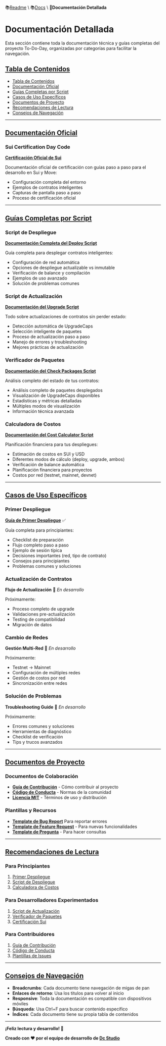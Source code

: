 📚[Readme](../README.md) \ 📚[Docs](../docs/documentacion-detallada.md) \ 📖**Documentación Detallada**

# Documentación Detallada

Esta sección contiene toda la documentación técnica y guías completas del proyecto To-Do-Day, organizadas por categorías para facilitar la navegación.

## [Tabla de Contenidos](#documentación-detallada)

- [Tabla de Contenidos](#tabla-de-contenidos)
- [Documentación Oficial](#documentación-oficial)
- [Guías Completas por Script](#guías-completas-por-script)
- [Casos de Uso Específicos](#casos-de-uso-específicos)
- [Documentos de Proyecto](#documentos-de-proyecto)
- [Recomendaciones de Lectura](#recomendaciones-de-lectura)
- [Consejos de Navegación](#consejos-de-navegación)

---

## [Documentación Oficial](#documentación-detallada)

### Sui Certification Day Code

**[Certificación Oficial de Sui](Certification/Sui%20Certification%20Day%20Code.md)**

Documentación oficial de certificación con guías paso a paso para el desarrollo en Sui y Move:

- Configuración completa del entorno
- Ejemplos de contratos inteligentes
- Capturas de pantalla paso a paso
- Proceso de certificación oficial

---

## [Guías Completas por Script](#documentación-detallada)

### Script de Despliegue

**[Documentación Completa del Deploy Script](script/deploy-script.md)**

Guía completa para desplegar contratos inteligentes:

- Configuración de red automática
- Opciones de despliegue actualizable vs inmutable
- Verificación de balance y compilación
- Ejemplos de uso avanzado
- Solución de problemas comunes

### Script de Actualización

**[Documentación del Upgrade Script](script/upgrade-script.md)**

Todo sobre actualizaciones de contratos sin perder estado:

- Detección automática de UpgradeCaps
- Selección inteligente de paquetes
- Proceso de actualización paso a paso
- Manejo de errores y troubleshooting
- Mejores prácticas de actualización

### Verificador de Paquetes

**[Documentación del Check Packages Script](script/check-packages-script.md)**

Análisis completo del estado de tus contratos:

- Análisis completo de paquetes desplegados
- Visualización de UpgradeCaps disponibles
- Estadísticas y métricas detalladas
- Múltiples modos de visualización
- Información técnica avanzada

### Calculadora de Costos

**[Documentación del Cost Calculator Script](script/cost-calculator-script.md)**

Planificación financiera para tus despliegues:

- Estimación de costos en SUI y USD
- Diferentes modos de cálculo (deploy, upgrade, ambos)
- Verificación de balance automática
- Planificación financiera para proyectos
- Costos por red (testnet, mainnet, devnet)

---

## [Casos de Uso Específicos](#documentación-detallada)

### Primer Despliegue

**[Guía de Primer Despliegue](casos-uso/primer-despliegue.md)** ✅

Guía completa para principiantes:

- Checklist de preparación
- Flujo completo paso a paso
- Ejemplo de sesión típica
- Decisiones importantes (red, tipo de contrato)
- Consejos para principiantes
- Problemas comunes y soluciones

### Actualización de Contratos

**Flujo de Actualización** 🚧 *En desarrollo*

Próximamente:

- Proceso completo de upgrade
- Validaciones pre-actualización
- Testing de compatibilidad
- Migración de datos

### Cambio de Redes

**Gestión Multi-Red** 🚧 *En desarrollo*

Próximamente:

- Testnet → Mainnet
- Configuración de múltiples redes
- Gestión de costos por red
- Sincronización entre redes

### Solución de Problemas

**Troubleshooting Guide** 🚧 *En desarrollo*

Próximamente:

- Errores comunes y soluciones
- Herramientas de diagnóstico
- Checklist de verificación
- Tips y trucos avanzados

---

## [Documentos de Proyecto](#documentación-detallada)

### Documentos de Colaboración

- **[Guía de Contribución](CONTRIBUTING.md)** - Cómo contribuir al proyecto
- **[Código de Conducta](CODE_OF_CONDUCT.md)** - Normas de la comunidad
- **[Licencia MIT](../LICENSE)** - Términos de uso y distribución

### Plantillas y Recursos

- **[Template de Bug Report](../.github/ISSUE_TEMPLATE/bug_report.md)**
Para reportar errores
- **[Template de Feature Request](../.github/ISSUE_TEMPLATE/feature_request.md)** - Para nuevas funcionalidades
- **[Template de Pregunta](../.github/ISSUE_TEMPLATE/question.md)** - Para hacer consultas

---

## [Recomendaciones de Lectura](#documentación-detallada)

### Para Principiantes

1. [Primer Despliegue](casos-uso/primer-despliegue.md)
2. [Script de Despliegue](script/deploy-script.md)
3. [Calculadora de Costos](script/cost-calculator-script.md)

### Para Desarrolladores Experimentados

1. [Script de Actualización](script/upgrade-script.md)
2. [Verificador de Paquetes](script/check-packages-script.md)
3. [Certificación Sui](Certification/Sui%20Certification%20Day%20Code.md)

### Para Contribuidores

1. [Guía de Contribución](CONTRIBUTING.md)
2. [Código de Conducta](CODE_OF_CONDUCT.md)
3. [Plantillas de Issues](../.github/ISSUE_TEMPLATE/)

---

## [Consejos de Navegación](#documentación-detallada)

- **Breadcrumbs**: Cada documento tiene navegación de migas de pan
- **Enlaces de retorno**: Usa los titulos para volver al inicio
- **Responsive**: Toda la documentación es compatible con dispositivos móviles
- **Búsqueda**: Usa Ctrl+F para buscar contenido específico
- **Índices**: Cada documento tiene su propia tabla de contenidos

---

**¡Feliz lectura y desarrollo! 🚀**

**Creado con ❤️ por el equipo de desarrollo de [Dc Studio]()**